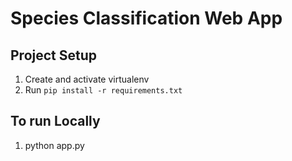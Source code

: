 # Species Classification Web App

## Project Setup
1. Create and activate virtualenv
2. Run
`pip install -r requirements.txt`

## To run Locally
1. python app.py
